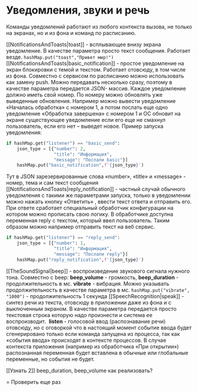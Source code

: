# Уведомления, звуки и речь

Команды уведомлений работают из любого контекста вызова, не только на экранах, но и из фона и команд по расписанию.

[[NotificationsAndToasts|toast]] - всплывающее внизу экрана уведомление. В качестве параметра просто текст сообщения. Работает везде.
`hashMap.put("toast","Привет мир!")`
[[NotificationsAndToasts|basic_notification]] - простое уведомление на экран блокировки c темой и текстом. Работает отовсюду, в том числе из фона. Совместно с сервисом по расписанию можно использовать как замену push. Можно передавать несколько сразу, поэтому в качестве параметра передается JSON- массив. Каждое уведомление должно иметь свой номер. По номеру можно обновлять уже выведенные обновления. Например можно вывести уведомление «Началась обработка» с номером 1, а потом послать еще одно уведомление «Обработка завершена» с номером 1 и ОС обновит на экране существующее уведомление еcли его еще не смахнул пользователь, если его нет – выведет новое. Пример запуска уведомления: 
```python
if hashMap.get("listener") == "basic_send":  
    json_type = [{"number": 2,
			      "title": "Информация",  
                  "message": "Послали basic"}]  
    hashMap.put("basic_notification",f'{json_type}')
```
Тут в JSON зарезервированные слова «number», «title» и «message» - номер, тема и сам текст сообщения
[[NotificationsAndToasts|reply_notification]] - частный случай обычного уведомления с такими же параметрами запуска, только в уведомлении можно нажать кнопку «Ответить» , ввести текст ответа и отправить его. При ответе сработает специальный обработчик конфигурации на котором можно прописать свою логику. В обработчике доступна переменная reply с текстом, который ввел пользователь. Таким образом можно например отправить текст на веб сервис. 
```python
if hashMap.get("listener") == "reply_send":  
    json_type = [{"number": 1,  
                  "title": "Информация",  
                  "message": "Послали reply"}]  
    hashMap.put("reply_notification",f'{json_type}')
```
[[TheSoundSignal|beep]] - воспроизведение звукового сигнала нужного тона.
Совместно с beep: **beep_volume** - громкость, **beep_duration** - продолжительность в мс.
**vibrate** - вибрация. Можно указывать продолжительность в качестве параметра в мс.
`hashMap.put("vibrate", "1000")` - продолжительность 1 секунда
[[SpeechRecognition|speak]] - синтез речи из текста, отовсюду в приложении даже из фона и с выключенным экраном. В качестве параметра передается просто текстовая строка которую надо произнести и система ее воспроизводит. 
**listen** - голосовой ввод (распознавание речи) отовсюду, но с оговоркой что в настоящий момент событие ввода будет сгенерировано только если команда запущена из процесса, так как «события ввода» происходят в контексте процессов. В случае контекста приложения (например из обработчика «При открытии») распознанная переменная будет вставлена в обычные или глобальные переменные, но события не будет.


[[Узнать 2]]
beep_duration, beep_volume как реализовать?

=
Проверить еще раз